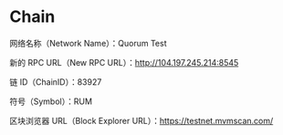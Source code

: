 # Chain

网络名称（Network Name）：Quorum Test

新的 RPC URL（New RPC URL）：http://104.197.245.214:8545

链 ID（ChainID）：83927

符号（Symbol）：RUM

区块浏览器 URL（Block Explorer URL）：https://testnet.mvmscan.com/